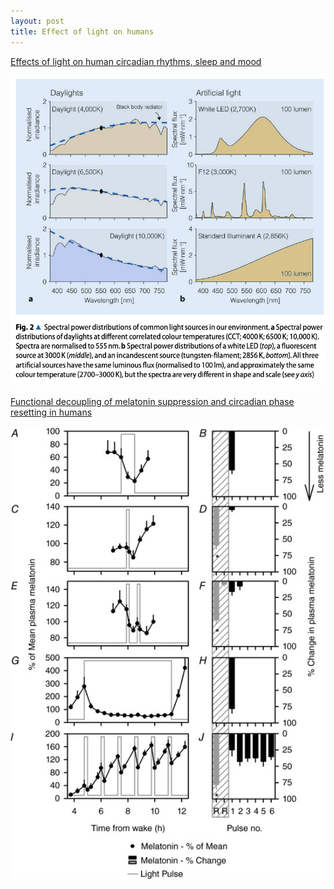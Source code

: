 ```yaml
---
layout: post
title: Effect of light on humans
---
```



[Effects of light on human circadian rhythms, sleep and mood](https://link.springer.com/article/10.1007/s11818-019-00215-x)

![alt text](common_spectra.png)


[Functional decoupling of melatonin suppression and circadian phase resetting in humans](https://pmc.ncbi.nlm.nih.gov/articles/PMC5983136/)

![alt text](image.png)